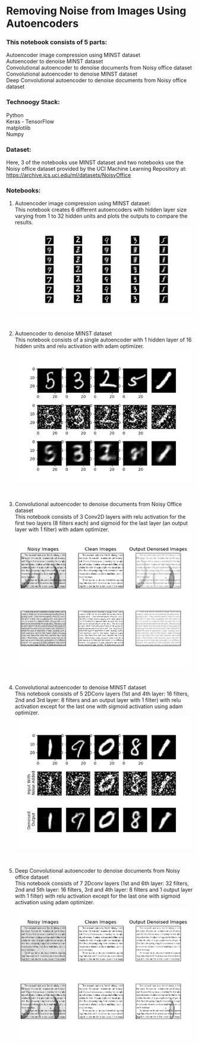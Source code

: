 # Removing Noise from Images Using Autoencoders

### This notebook consists of 5 parts:<br>
Autoencoder image compression using MINST dataset<br>
Autoencoder to denoise MINST dataset<br>
Convolutional autoencoder to denoise documents from Noisy office dataset<br>
Convolutional autoencoder to denoise MINST dataset<br>
Deep Convolutional autoencoder to denoise documents from Noisy office dataset<br>


### Technoogy Stack:<br>
Python<br>
Keras - TensorFlow<br>
matplotlib<br>
Numpy<br>


### Dataset:<br>
Here, 3 of the notebooks use MINST dataset and two notebooks use the Noisy office dataset provided by the UCI Machine Learning Repository at: https://archive.ics.uci.edu/ml/datasets/NoisyOffice <br>


### Notebooks:<br>
1. Autoencoder image compression using MINST dataset:<br>
This notebook creates 6 different autoencoders with hidden layer size varying from 1 to 32 hidden units and plots the outputs to compare the results.<br>
![5Autoencoder_results](/images/5autoencoders.png)
<br>


2. Autoencoder to denoise MINST dataset<br>
This notebook consists of a single autoencoder with 1 hidden layer of 16 hidden units and relu activation with adam optimizer.<br>
![Basic_MINST](/images/Basic_MINST.png)
<br>


3. Convolutional autoencoder to denoise documents from Noisy Office dataset<br>
This notebook consists of 3 Conv2D layers with relu activation for the first two layers (8 filters each) and sigmoid for the last layer (an output layer with 1 filter) with adam optimizer.<br>
![MINST_Autoencoder](/images/3.png)
<br>


4. Convolutional autoencoder to denoise MINST dataset<br>
This notebook consists of 5 2DConv layers (1st and 4th layer: 16 filters, 2nd and 3rd layer: 8 filters and an output layer with 1 filter) with relu activation except for the last one with sigmoid activation using adam optimizer.<br>
![Conv_MINST](/images/4.png)
<br>


5. Deep Convolutional autoencoder to denoise documents from Noisy office dataset<br>
This notebook consists of 7 2Dconv layers (1st and 6th layer: 32 filters, 2nd and 5th layer: 16 filters, 3rd and 4th layer: 8 filters and 1 output layer with 1 filter) with relu activation except for the last one with sigmoid activation using adam optimizer.<br>
![DeepConv](/images/5.png)
<br>
